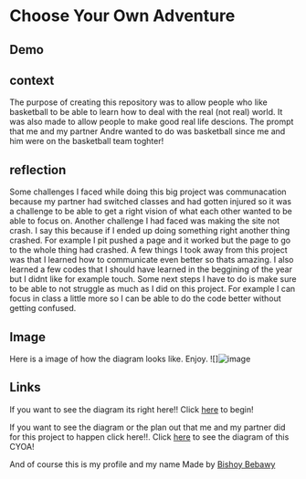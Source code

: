 # Choose Your Own Adventure
## Demo
## context ## 
The purpose of creating this repository was to allow people who like basketball to be able to learn how to deal with the real (not real) world. It was also made to allow people to make good real life descions. The prompt that me and my partner Andre wanted to do was basketball since me and him were on the basketball team toghter!

## reflection ## 
Some challenges I faced while doing this big project was communacation because my partner had switched classes and had gotten injured so it was a challenge to be able to get a right vision of what each other wanted to be able to focus on. Another challenge I had faced was making the site not crash. I say this because if I ended up doing something right another thing crashed. For example I pit pushed a page and it worked but the page to go to the whole thing had crashed. A few things I took away from this project was that I learned how to communicate even better so thats amazing. I also learned a few codes that I should have learned in the beggining of the year but I didnt like for example touch. Some next steps I have to do is make sure to be able to not struggle as much as I did on this project. For example I can focus in class a little more so I can be able to do the code better without getting confused. 

## Image ##
Here is a image of how the diagram looks like. Enjoy.
![]![image](https://github.com/bishoyb1251/cyoa.md/assets/146866628/ab467542-4dc3-4087-ba05-ec061da9796b)

## Links ##
If you want to see the diagram its right here!!
Click [here](https://github.com/bishoyb1251/Basketball-apocalypse.md) to begin!

If you want to see the diagram or the plan out that me and my partner did for this project to happen click here!!.
Click [here](https://docs.google.com/drawings/d/1N10oLr_YWgnrrlBAN9gYQ80WG5lO_AubPXytTIoqQew/edit) to see the diagram of this CYOA!

And of course this is my profile and my name
Made by [Bishoy Bebawy](https://github.com/bishoyb1251)

